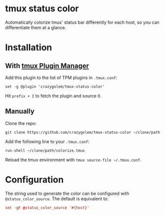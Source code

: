 # tmux status color

Automatically colorize tmux' status bar differently for each host, so you can differentiate them at a glance.

# Installation

## With [tmux Plugin Manager](https://github.com/tmux-plugins/tpm)

Add this plugin to the list of TPM plugins in `.tmux.conf`:

    set -g @plugin 'crazygolem/tmux-status-color'

Hit `prefix + I` to fetch the plugin and source it.

## Manually

Clone the repo:

    git clone https://github.com/crazygolem/tmux-status-color ~/clone/path

Add the following line to your `.tmux.conf`:

    run-shell ~/clone/path/colorize.tmux

Reload the tmux environment with `tmux source-file ~/.tmux.conf`.

# Configuration

The string used to generate the color can be configured with `@status_color_source`.
The default is equivalent to:

```tmux.conf
set -gF @status_color_source '#{host}'
```
